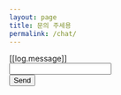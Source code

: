 ```yaml
---
layout: page
title: 문의 주세용
permalink: /chat/
---
```

<div ng-controller='appCtl'>

<div ng-scrollable="{scrollX:'none'}" class='chat' >
  <div class="ani-repeat" ng-repeat='log in chat_logs' align='[[log.ali]]'>
    <div class="log"  >
      [[log.message]]
    </div>
  </div>

  <div id="chat_bottom">
  </div>
</div>


<form class="form-group">
    <div class="col-md-10">
      <input type="text" class="form-control" ng-model='message' my-Enter="chat_push()">
    </div>
      <button type="button" class="btn btn-default" ng-click='chat_push()'>Send</button>
</form>

</div>
